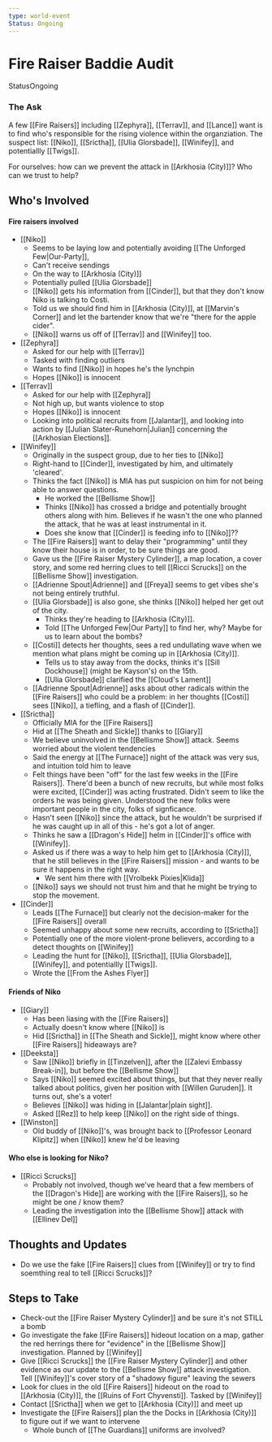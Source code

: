 ```yaml
---
type: world-event
Status: Ongoing
---
```


# Fire Raiser Baddie Audit
<span class="dataview inline-field"><span class="inline-field-key">Status</span><span class="inline-field-value">Ongoing</span></span>

### The Ask
A few [[Fire Raisers]] including [[Zephyra]], [[Terrav]], and [[Lance]] want is to find who's responsible for  the rising violence within the organziation. The suspect list: [[Niko]], [[Srictha]],  [[Ulia Glorsbade]],  [[Winifey]], and potentiallly [[Twigs]].

For ourselves: how can we prevent the attack in [[Arkhosia (City)]]? Who can we trust to help?

## Who's Involved

#### Fire raisers involved 
* [[Niko]]
	* Seems to be laying low and potentially avoiding [[The Unforged Few|Our-Party]], 
	* Can't receive sendings
	* On the way to [[Arkhosia (City)]]
	* Potentially pulled [[Ulia Glorsbade]]
	* [[Niko]] gets his information from [[Cinder]], but that they don't know Niko is talking to Costi. 
	* Told us we should find him in [[Arkhosia (City)]], at [[Marvin's Corner]] and let the bartender know that we're "there for the apple cider". 
	* [[Niko]] warns us off of [[Terrav]] and [[Winifey]] too. 
* [[Zephyra]]
	* Asked for our help with [[Terrav]]
	* Tasked with finding outliers
	* Wants to find [[Niko]] in hopes he's the lynchpin 
	* Hopes [[Niko]] is innocent
* [[Terrav]]
	* Asked for our help with [[Zephyra]]
	* Not high up, but wants violence to stop
	* Hopes [[Niko]] is innocent
	* Looking into political recruits from [[Jalantar]], and looking into action by [[Julian Slater-Runehorn|Julian]] concerning the [[Arkhosian Elections]]. 
* [[Winifey]]
	* Originally in the suspect group, due to her ties to [[Niko]]
	* Right-hand to [[Cinder]], investigated by him, and ultimately 'cleared'. 
	* Thinks the fact [[Niko]] is MIA has put suspicion on him for not being able to answer questions.
		* He worked the [[Bellisme Show]]
		* Thinks [[Niko]] has crossed a bridge and potentially brought others along with him. Believes if he wasn't the one who planned the attack, that he was at least instrumental in it. 
		* Does she know that [[Cinder]] is feeding info to [[Niko]]??
	* The [[Fire Raisers]] want to delay their "programming" until they know their house is in order, to be sure things are good. 
	* Gave us the [[Fire Raiser Mystery Cylinder]], a map location, a cover story, and some red herring clues to tell [[Ricci Scrucks]] on the [[Bellisme Show]] investigation.
	* [[Adrienne Spout|Adrienne]] and [[Freya]] seems to get vibes she's not being entirely truthful.
	* [[Ulia Glorsbade]] is also gone, she thinks [[Niko]] helped her get out of the city. 
		* Thinks they're heading to [[Arkhosia (City)]]. 
		* Told [[The Unforged Few|Our Party]] to find her, why? Maybe for us to learn about the bombs? 
	* [[Costi]] detects her thoughts, sees a red undullating wave when we mention what plans might be coming up in [[Arkhosia (City)]].
		* Tells us to stay away from the docks, thinks it's [[Sill Dockhouse]] (might be Kayson's) on the 15th.
		* [[Ulia Glorsbade]] clarified the [[Cloud's Lament]]
	* [[Adrienne Spout|Adrienne]] asks about other radicals within the [[Fire Raisers]] who could be a problem: in her thoughts [[Costi]] sees [[Niko]], a tiefling, and a flash of [[Cinder]]. 
* [[Srictha]]
	* Officially MIA for the [[Fire Raisers]]
	* Hid at [[The Sheath and Sickle]] thanks to [[Giary]]
	* We believe uninvolved in the [[Bellisme Show]] attack. Seems worried about the violent tendencies
	* Said the energy at [[The Furnace]] night of the attack was very sus, and intuition told him to leave
	* Felt things have been "off" for the last few weeks in the [[Fire Raisers]]. There'd been a bunch of new recruits, but while most folks were excited, [[Cinder]] was acting frustrated. Didn't seem to like the orders he was being given. Understood the new folks were important people in the city, folks of signficance. 
	* Hasn't seen [[Niko]] since the attack, but he wouldn't be surprised if he was caught up in all of this - he's got a lot of anger. 
	* Thinks he saw a [[Dragon's Hide]] helm in [[Cinder]]'s office with [[Winifey]]. 
	* Asked us if there was a way to help him get to [[Arkhosia (City)]], that he still believes in the [[Fire Raisers]] mission - and wants to be sure it happens in the right way. 
		* We sent him there with [[Vrolbekk Pixies|Klida]]
	* [[Niko]] says we should not trust him and that he might be trying to stop the movement.
* [[Cinder]]
	* Leads [[The Furnace]] but clearly not the decision-maker for the [[Fire Raisers]] overall
	* Seemed unhappy about some new recruits, according to [[Srictha]]
	* Potentially one of the more violent-prone believers, according to a detect thoughts on [[Winifey]]
	* Leading the hunt for [[Niko]], [[Srictha]],  [[Ulia Glorsbade]],  [[Winifey]], and potentiallly [[Twigs]].
	* Wrote the [[From the Ashes Flyer]]

#### Friends of Niko
* [[Giary]]
	* Has been liasing with the [[Fire Raisers]]
	* Actually doesn't know where [[Niko]] is
	* Hid [[Srictha]] in [[The Sheath and Sickle]], might know where other [[Fire Raisers]] hideaways are? 
* [[Deeksta]]
	* Saw [[Niko]] briefly in [[Tinzelven]], after the [[Zalevi Embassy Break-in]], but before the [[Bellisme Show]]  
	* Says [[Niko]] seemed excited about things, but that they never really talked about politics, given her position with [[Willen Guruden]]. It turns out, she's a voter! 
	* Believes [[Niko]] was hiding in [[Jalantar|plain sight]]. 
	* Asked [[Rez]] to help keep [[Niko]] on the right side of things. 
* [[Winston]]
	* Old buddy of [[Niko]]'s, was brought back to [[Professor Leonard Klipitz]] when [[Niko]] knew he'd be leaving

#### Who else is looking for Niko?
* [[Ricci Scrucks]]
	* Probably not involved, though we've heard that a few members of the [[Dragon's Hide]] are working with the [[Fire Raisers]], so he might be one / know them?
	* Leading the investigation into the [[Bellisme Show]] attack with [[Ellinev Del]]


## Thoughts and Updates
* Do we use the fake [[Fire Raisers]] clues from [[Winifey]] or try to find soemthing real to tell [[Ricci Scrucks]]?

## Steps to Take
* Check-out the [[Fire Raiser Mystery Cylinder]] and be sure it's not STILL a bomb
* Go investigate the fake [[Fire Raisers]] hideout location on a map, gather the red herrings there for "evidence" in the [[Bellisme Show]] investigation. Planned by [[Winifey]]
* Give [[Ricci Scrucks]] the [[Fire Raiser Mystery Cylinder]] and other evidence as our update to the [[Bellisme Show]] attack investigation. Tell [[Winifey]]'s cover story of a "shadowy figure" leaving the sewers
* Look for clues in the old [[Fire Raisers]] hideout on the road to [[Arkhosia (City)]], the [[Ruins of Fort Chyvensti]]. Tasked by [[Winifey]]
* Contact [[Srictha]] when we get to [[Arkhosia (City)]] and meet up
* Investigate the [[Fire Raisers]] plan the the Docks in [[Arkhosia (City)]] to figure out if we want to intervene
	* Whole bunch of [[The Guardians]] uniforms are involved? 
